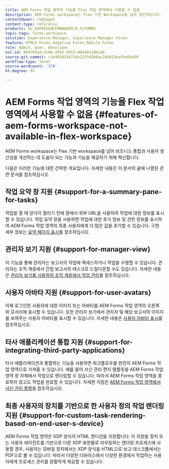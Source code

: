 ```yaml
---
title: AEM Forms 작업 영역의 기능을 Flex 작업 영역에서 사용할 수 없음
description: AEM Forms workspace는 Flex 기반 Workspace을 넘어 혁신적입니다. 기능 및 기능의 차이점에 대해 알아보십시오.
contentOwner: robhagat
content-type: reference
products: SG_EXPERIENCEMANAGER/6.5/FORMS
topic-tags: forms-workspace
solution: Experience Manager, Experience Manager Forms
feature: HTML5 Forms,Adaptive Forms,Mobile Forms
role: Admin, User, Developer
exl-id: 9b9793ad-3c6b-4fb5-8953-08449118b146
source-git-commit: c3e9029236734e22f5d266ac26b923eafbe0a459
workflow-type: tm+mt
source-wordcount: '378'
ht-degree: 0%

---
```


# AEM Forms 작업 영역의 기능을 Flex 작업 영역에서 사용할 수 없음 {#features-of-aem-forms-workspace-not-available-in-flex-workspace}

AEM Forms workspace는 Flex 기반 workspace를 넘어 비즈니스 통합과 사용자 생산성을 개선하는 데 도움이 되는 기능과 기능을 제공하기 위해 혁신합니다.

다음은 이러한 기능에 대한 간략한 개요입니다. 자세한 내용은 이 문서의 끝에 나열된 관련 문서를 참조하십시오.

## 작업 요약 창 지원 {#support-for-a-summary-pane-for-tasks}

작업을 열 때 양식이 열리기 전에 창에서 외부 URL을 사용하여 작업에 대한 정보를 표시할 수 있습니다. 작업 요약 창을 사용하면 작업에 대한 추가 정보 및 관련 정보를 표시하여 AEM Forms 작업 영역의 최종 사용자에게 더 많은 값을 추가할 수 있습니다. 구현 세부 정보는 [요약 페이지 표시](/help/forms/using/displaying-information-task-summary-pane.md)를 참조하십시오.

## 관리자 보기 지원 {#support-for-manager-view}

이 기능을 통해 관리자는 보고서의 작업에 액세스하거나 작업을 수행할 수 있습니다. 관리자는 조직 계층에서 간접 보고서의 태스크로 드릴다운할 수도 있습니다. 자세한 내용은 [관리자 보기를 사용하여 조직 계층에서 작업 관리](/help/forms/using/tasks-organizational-hierarchy-using-manager.md)를 참조하십시오.

## 사용자 아바타 지원 {#support-for-user-avatars}

이제 로그인한 사용자에 대한 이미지 또는 아바타를 AEM Forms 작업 영역의 오른쪽 위 모서리에 표시할 수 있습니다. 또한 관리자 보기에서 관리자 및 해당 보고서의 이미지를 보여주는 사용자 아바타를 표시할 수 있습니다. 자세한 내용은 [사용자 아바타 표시](/help/forms/using/displaying-user-avatar.md)를 참조하십시오.

## 타사 애플리케이션 통합 지원 {#support-for-integrating-third-party-applications}

타사 애플리케이션과 통합하는 기능을 사용하면 워크플로우를 완전히 AEM Forms 작업 영역으로 가져올 수 있습니다. 예를 들어 서신 관리 편지 템플릿을 AEM Forms 작업 영역 창 자체에서 작업으로 렌더링할 수 있습니다. 따라서 AEM Forms 작업 영역을 종료하지 않고도 작업을 완료할 수 있습니다. 자세한 지침은 [AEM Forms 작업 영역에서 서신 관리 통합](/help/forms/using/integrating-correspondence-management-html-workspace.md)을 참조하십시오.

## 최종 사용자의 장치를 기반으로 한 사용자 정의 작업 렌더링 지원 {#support-for-custom-task-rendering-based-on-end-user-s-device}

AEM Forms 작업 영역은 XDP 양식의 HTML 렌디션을 지원합니다. 이 지원을 장치 또는 사용자 에이전트를 기반으로 다른 XDP 표현물로 라우팅하는 렌더링 프로세스에 사용할 경우, 사용자는 모바일 장치에서는 XDP 양식을 HTML으로 보고 데스크톱에서는 PDF으로 볼 수 있습니다. 따라서 다양한 디바이스에서 다양한 환경에서 작업하는 사용자에게 프로세스 관리를 원활하게 제공할 수 있습니다.
